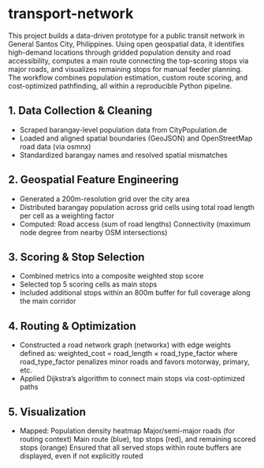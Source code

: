 # transport-network
This project builds a data-driven prototype for a public transit network in General Santos City, Philippines. Using open geospatial data, it identifies high-demand locations through gridded population density and road accessibility, computes a main route connecting the top-scoring stops via major roads, and visualizes remaining stops for manual feeder planning. The workflow combines population estimation, custom route scoring, and cost-optimized pathfinding, all within a reproducible Python pipeline.

## 1. Data Collection & Cleaning
* Scraped barangay-level population data from CityPopulation.de
* Loaded and aligned spatial boundaries (GeoJSON) and OpenStreetMap road data (via osmnx)
* Standardized barangay names and resolved spatial mismatches

## 2. Geospatial Feature Engineering
* Generated a 200m-resolution grid over the city area
* Distributed barangay population across grid cells using total road length per cell as a weighting factor
* Computed:
Road access (sum of road lengths)
Connectivity (maximum node degree from nearby OSM intersections)

## 3. Scoring & Stop Selection
* Combined metrics into a composite weighted stop score
* Selected top 5 scoring cells as main stops
* Included additional stops within an 800m buffer for full coverage along the main corridor

## 4. Routing & Optimization
* Constructed a road network graph (networkx) with edge weights defined as:
weighted_cost = road_length × road_type_factor
where road_type_factor penalizes minor roads and favors motorway, primary, etc.
* Applied Dijkstra’s algorithm to connect main stops via cost-optimized paths

## 5. Visualization
* Mapped:
Population density heatmap
Major/semi-major roads (for routing context)
Main route (blue), top stops (red), and remaining scored stops (orange)
Ensured that all served stops within route buffers are displayed, even if not explicitly routed

